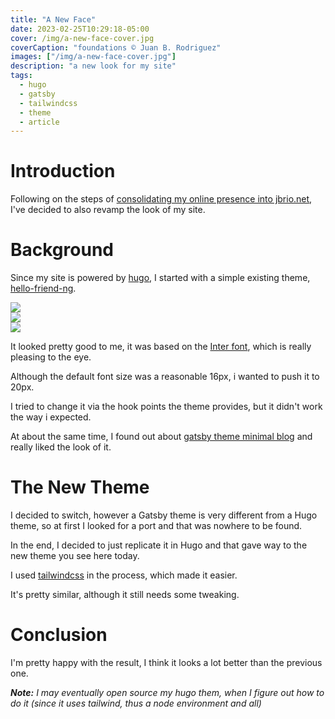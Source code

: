 ```yaml
---
title: "A New Face"
date: 2023-02-25T10:29:18-05:00
cover: /img/a-new-face-cover.jpg
coverCaption: "foundations © Juan B. Rodriguez"
images: ["/img/a-new-face-cover.jpg"]
description: "a new look for my site"
tags:
  - hugo
  - gatsby
  - tailwindcss
  - theme
  - article
---
```


# Introduction

Following on the steps of [consolidating my online presence into jbrio.net](/posts/consolidation), I've decided to also revamp the look of my site.

# Background

Since my site is powered by [hugo](https://gohugo.io/), I started with a simple existing theme, [hello-friend-ng](https://github.com/rhazdon/hugo-theme-hello-friend-ng).

<div class="grid grid-flow-row grid-cols-3">
  <div class="px-2 py-2 mb-10 outline-none hover:border-orange-700 border-transparent border-2 hover:border-current rounded-md  duration-500">
    <a href="/img/a-new-face-1.png" target="_blank">
      <div class="overflow-hidden">
        <img src="/img/a-new-face-1.png" class="object-none h-144 w-96 rounded" />
      </div>
    </a>
  </div>  
  <div class="px-2 py-2 mb-10 outline-none hover:border-orange-700 border-transparent border-2 hover:border-current rounded-md  duration-500">
    <a href="/img/a-new-face-2.png" target="_blank">
      <div class="overflow-hidden">
        <img src="/img/a-new-face-2.png" class="object-none h-144 w-96 rounded" />
      </div>
    </a>
  </div>  
  <div class="px-2 py-2 mb-10 outline-none hover:border-orange-700 border-transparent border-2 hover:border-current rounded-md  duration-500">
    <a href="/img/a-new-face-3.png" target="_blank">
      <div class="overflow-hidden">
        <img src="/img/a-new-face-3.png" class="object-none h-144 w-96 rounded" />
      </div>
    </a>
  </div>  
</div>

It looked pretty good to me, it was based on the [Inter font](https://rsms.me/inter/), which is really pleasing to the eye.

Although the default font size was a reasonable 16px, i wanted to push it to 20px.

I tried to change it via the hook points the theme provides, but it didn't work the way i expected.

At about the same time, I found out about [gatsby theme minimal blog](https://github.com/LekoArts/gatsby-themes/tree/main/themes/gatsby-theme-minimal-blog) and really liked the look of it.

# The New Theme

I decided to switch, however a Gatsby theme is very different from a Hugo theme, so at first I looked for a port and that was nowhere to be found.

In the end, I decided to just replicate it in Hugo and that gave way to the new theme you see here today.

I used [tailwindcss](https://tailwindcss.com/) in the process, which made it easier.

It's pretty similar, although it still needs some tweaking.

# Conclusion

I'm pretty happy with the result, I think it looks a lot better than the previous one.

**_Note:_** _I may eventually open source my hugo them, when I figure out how to do it (since it uses tailwind, thus a node environment and all)_

